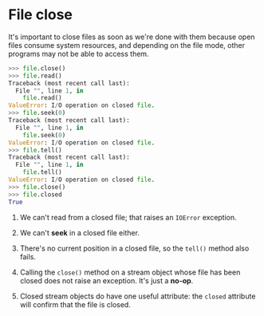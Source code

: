 # File close

It's important to close files as soon as we're done with them because open files consume system resources, and depending on the file mode, other programs may not be able to access them.

```python
>>> file.close()
>>> file.read()
Traceback (most recent call last):
  File "", line 1, in 
    file.read()
ValueError: I/O operation on closed file.
>>> file.seek(0)
Traceback (most recent call last):
  File "", line 1, in 
    file.seek(0)
ValueError: I/O operation on closed file.
>>> file.tell()
Traceback (most recent call last):
  File "", line 1, in 
    file.tell()
ValueError: I/O operation on closed file.
>>> file.close()
>>> file.closed
True
```

1. We can't read from a closed file; that raises an `IOError` exception.

2. We can't **seek** in a closed file either.

3. There's no current position in a closed file, so the `tell()` method also fails.

4. Calling the `close()` method on a stream object whose file has been closed does not raise an exception. It's just a **no-op**.

5. Closed stream objects do have one useful attribute: the `closed` attribute will confirm that the file is closed.














